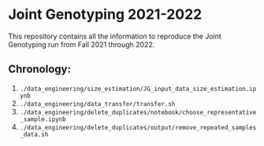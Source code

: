 # Joint Genotyping 2021-2022

This repository contains all the information to reproduce the Joint Genotyping run from Fall 2021 through 2022. 

## Chronology: 

1. `./data_engineering/size_estimation/JG_input_data_size_estimation.ipynb`
2. `./data_engineering/data_transfer/transfer.sh`
3. `./data_engineering/delete_duplicates/notebook/choose_representative_sample.ipynb`
4. `./data_engineering/delete_duplicates/output/remove_repeated_samples_data.sh`